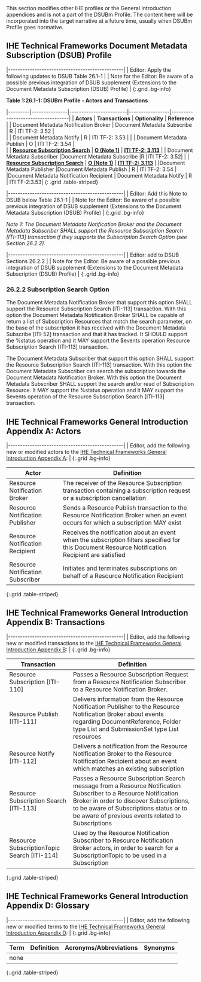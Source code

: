 <div markdown="1" class="stu-note">
This section modifies other IHE profiles or the General Introduction appendices and is not a part of the DSUBm Profile. The content here will be incorporated into the target narrative at a future time, usually when DSUBm Profile goes normative.
</div>

## IHE Technical Frameworks Document Metadata Subscription (DSUB) Profile

|------------------------------------------------|
| Editor: Apply the following updates to DSUB Table 26.1-1 |
| Note for the Editor: Be aware of a possible previous integration of DSUB supplement (Extensions to the Document Metadata Subscription (DSUB) Profile)  |
{:.grid .bg-info}

**Table 1:26.1-1: DSUBm Profile - Actors and Transactions**

|---------|---------------|------------------------|-----------------|-----------------------------------|
| **Actors**  | **Transactions**  | **Optionality**  |       **Reference**           |
| Document Metadata Notification Broker    | Document Metadata Subscribe    | R    | ITI TF-2: 3.52     |  
|                                          | Document Metadata Notify   | R    | ITI TF-2: 3.53     | 
|                                          | Document Metadata Publish    | O    | ITI TF-2: 3.54    |  
|                                          | **<u>Resource Subscription Search</u>** | **<u>O (Note 1)</u>**  | **<u>ITI TF-2: 3.113</u>**     | 
| Document Metadata Subscriber              |Document Metadata Subscribe |R |ITI TF-2: 3.52| 
|                                          | **<u>Resource Subscription Search</u>**   | **<u>O (Note 1)</u>**  | **<u>ITI TF-2: 3.113</u>**     | 
|Document Metadata Publisher |Document Metadata Publish | R | ITI TF-2: 3.54 |
|Document Metadata Notification Recipient | Document Metadata Notify | R | ITI TF-2:3.53|
{: .grid .table-striped}

|------------------------------------------------|
| Editor: Add this Note to DSUB below Table 26.1-1 |
| Note for the Editor: Be aware of a possible previous integration of DSUB supplement (Extensions to the Document Metadata Subscription (DSUB) Profile)  |
{:.grid .bg-info}

*Note 1: The Document Metadata Notification Broker and the Document Metadata Subscriber SHALL support the Resource Subscription Search [ITI-113] transaction if they supports the Subscription Search Option (see Section 26.2.2).*

|------------------------------------------------|
| Editor: add to DSUB Sections 26.2.2  |
| Note for the Editor: Be aware of a possible previous integration of DSUB supplement (Extensions to the Document Metadata Subscription (DSUB) Profile)  |
{:.grid .bg-info}

### 26.2.2 Subscription Search Option

The Document Metadata Notification Broker that support this option SHALL support the Resource Subscription Search [ITI-113] transaction. With this option the Document Metadata Notification Broker SHALL be capable of return a list of Subscription Resources that match the search parameter, on the base of the subscription it has received with the Document Metadata Subscribe [ITI-52] transaction and that it has tracked. It SHOULD support the %status operation and it MAY support the $events operation Resource Subscription Search [ITI-113] transaction.

The Document Metadata Subscriber that support this option SHALL support the Resource Subscription Search [ITI-113] transaction. With this option the Document Metadata Subscriber can search the subscription towards the Document Metadata Notification Broker. With this option the Document Metadata Subscriber SHALL support the search and/or read of Subscription Resource. It MAY support the %status operation and it MAY support the $events operation of the Resource Subscription Search [ITI-113] transaction.

## IHE Technical Frameworks General Introduction Appendix A: Actors

|------------------------------------------------|
| Editor, add the following new or modified actors to the [IHE Technical Frameworks General Introduction Appendix A](https://profiles.ihe.net/GeneralIntro/ch-A.html): |
{:.grid .bg-info}

| Actor                            | Definition                                                                                |
| -------------------------------- | ------------------------------------------------------------------------------------------|
| Resource Notification Broker     | The receiver of the Resource Subscription transaction containing a subscription request or a subscription cancellation |
| Resource Notification Publisher  | Sends a Resource Publish transaction to the Resource Notification Broker when an event occurs for which a subscription MAY exist |
| Resource Notification Recipient  | Receives the notification about an event when the subscription filters specified for this Document Resource Notification Recipient are satisfied |
| Resource Notification Subscriber | Initiates and terminates subscriptions on behalf of a Resource Notification Recipient |
{:.grid .table-striped}

## IHE Technical Frameworks General Introduction Appendix B: Transactions

|------------------------------------------------|
| Editor, add the following new or modified transactions to the [IHE Technical Frameworks General Introduction Appendix B](https://profiles.ihe.net/GeneralIntro/ch-B.html): |
{:.grid .bg-info}

| Transaction                                 | Definition                                                                              |
| ------------------------------------------- | --------------------------------------------------------------------------------------- |
| Resource Subscription [ITI-110] | Passes a Resource Subscription Request from a Resource Notification Subscriber to a Resource Notification Broker. |
| Resource Publish [ITI-111] | Delivers information from the Resource Notification Publisher to the Resource Notification Broker about events regarding DocumentReference, Folder type List and SubmissionSet type List resources |
| Resource Notify [ITI-112] | Delivers a notification from the Resource Notification Broker to the Resource Notification Recipient about an event which matches an existing subscription |
| Resource Subscription Search [ITI-113] | Passes a Resource Subscription Search message from a Resource Notification Subscriber to a Resource Notification Broker in order to discover Subscriptions, to be aware of Subscriptions status or to be aware of previous events related to Subscriptions |
| Resource SubscriptionTopic Search [ITI-114] | Used by the Resource Notification Subscriber to Resource Notification Broker actors, in order to search for a SubscriptionTopic to be used in a Subscription |
{:.grid .table-striped}

## IHE Technical Frameworks General Introduction Appendix D: Glossary

|------------------------------------------------|
| Editor, add the following new or modified terms to the [IHE Technical Frameworks General Introduction Appendix D](https://profiles.ihe.net/GeneralIntro/ch-D.html): |
{:.grid .bg-info}

| Term                         | Definition                                                    | Acronyms/Abbreviations | Synonyms    |
| ---------------------------- | --------------------------------------------------------------| -----------------------| ------------|
| none |  |
{:.grid .table-striped}